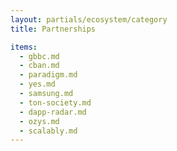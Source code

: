 ```yaml
---
layout: partials/ecosystem/category
title: Partnerships

items:
  - gbbc.md
  - cban.md
  - paradigm.md
  - yes.md
  - samsung.md
  - ton-society.md
  - dapp-radar.md
  - ozys.md
  - scalably.md  
---
```

